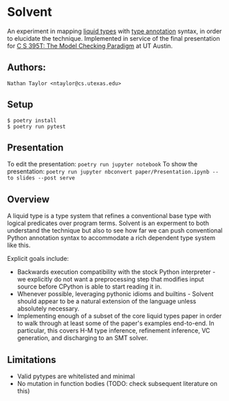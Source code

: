 # Solvent

An experiment in mapping [liquid types][pldi08] with [type annotation][pep3107]
syntax, in order to elucidate the technique.  Implemented in service of the
final presentation for [C S 395T: The Model Checking Paradigm][mcmilcourse] at
UT Austin.

## Authors:

```
Nathan Taylor <ntaylor@cs.utexas.edu>
```

## Setup

```
$ poetry install
$ poetry run pytest
```

## Presentation

To edit the presentation: `poetry run jupyter notebook`
To show the presentation: `poetry run jupyter nbconvert paper/Presentation.ipynb --to slides --post serve`

## Overview

A liquid type is a type system that refines a conventional base type with
logical predicates over program terms.  Solvent is an experment to both
understand the technique but also to see how far we can push conventional
Python annotation syntax to accommodate a rich dependent type system like
this.

Explicit goals include:

* Backwards execution compatibility with the stock Python interpreter - we explicitly
  do not want a preprocessing step that modifies input source before CPython
  is able to start reading it in.
* Whenever possible, leveraging pythonic idioms and builtins - Solvent should appear
  to be a natural extension of the language unless absolutely necessary.
* Implementing enough of a subset of the core liquid types paper in order to 
  walk through at least some of the paper's examples end-to-end.  In particular,
  this covers H-M type inference, refinement inference, VC generation, and discharging
  to an SMT solver.

## Limitations

* Valid pytypes are whitelisted and minimal
* No mutation in function bodies (TODO: check subsequent literature on this)

[mcmilcourse]: https://mcmil.net/wordpress/2021/01/22/cs-395t-the-model-checking-paradigm/
[pep3107]: https://peps.python.org/pep-3107/
[pldi08]: https://ranjitjhala.github.io/static/liquid_types.pdf
